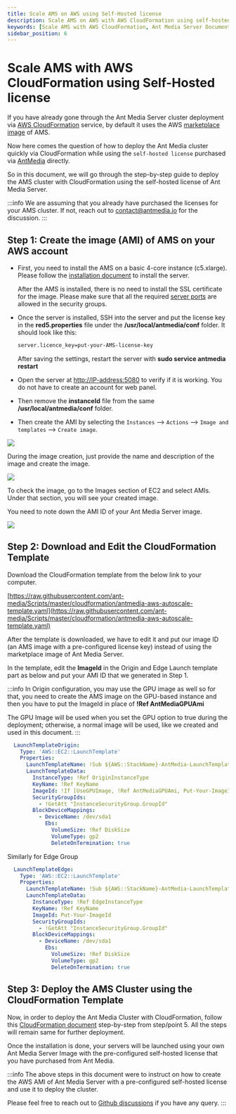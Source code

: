 ```yaml
---
title: Scale AMS on AWS using Self-Hosted license
description: Scale AMS on AWS with AWS CloudFormation using self-hosted license
keywords: [Scale AMS with AWS CloudFormation, Ant Media Server Documentation, Ant Media Server Tutorials]
sidebar_position: 6
---
```


# Scale AMS with AWS CloudFormation using Self-Hosted license

If you have already gone through the Ant Media Server cluster deployment via [AWS CloudFormation](https://antmedia.io/docs/guides/clustering-and-scaling/aws/scale-with-aws-cloudformation/) service, by default it uses the AWS [marketplace image](https://aws.amazon.com/marketplace/pp/prodview-464ritgzkzod6?sr=0-1&ref_=beagle&applicationId=AWSMPContessa#pdp-overview) of AMS.

Now here comes the question of how to deploy the Ant Media cluster quickly via CloudFormation while using the `self-hosted license` purchased via [AntMedia](https://antmedia.io/#products) directly.

So in this document, we will go through the step-by-step guide to deploy the AMS cluster with CloudFormation using the self-hosted license of Ant Media Server.

:::info
We are assuming that you already have purchased the licenses for your AMS cluster. If not, reach out to contact@antmedia.io for the discussion.
:::

## Step 1: Create the image (AMI) of AMS on your AWS account

 - First, you need to install the AMS on a basic 4-core instance
   (c5.xlarge). Please follow the [installation
   document](https://antmedia.io/docs/guides/installing-on-linux/installing-ams-on-linux/) to install the server.
   
   After the AMS is installed, there is no need to install the SSL
   certificate for the image. Please make sure that all the required
   [server ports](https://resources.antmedia.io/docs/installation#server-ports) are allowed in the security groups.
   
 - Once the server is installed, SSH into the server and put the license key in the  **red5.properties**  file under the **/usr/local/antmedia/conf** folder. It should look like this:    

   ```bash
   server.licence_key=put-your-AMS-license-key     
   ```
   
   After saving the settings, restart the server with **sudo service antmedia restart**

- Open the server at [http://IP-address:5080](http://ip-address:5080/) to verify if it is working. You do not have to create an account for web panel.

- Then remove the **instanceId** file from the same **/usr/local/antmedia/conf**  folder.

- Then create the AMI by selecting the `Instances` --> `Actions` --> `Image and templates` --> `Create image`.

![](@site/static/img/clustering-and-scaling/aws-cloudformation/create-aws-ami.png)

During the image creation, just provide the name and description of the image and create the image.

![](@site/static/img/clustering-and-scaling/aws-cloudformation/ams-image.png)

To check the image, go to the Images section of EC2 and select AMIs. Under that section, you will see your created image.

You need to note down the AMI ID of your Ant Media Server image.

![](@site/static/img/clustering-and-scaling/aws-cloudformation/ami-id.png)

## Step 2: Download and Edit the CloudFormation Template

Download the CloudFormation template from the below link to your computer.

[https://raw.githubusercontent.com/ant-media/Scripts/master/cloudformation/antmedia-aws-autoscale-template.yaml](https://raw.githubusercontent.com/ant-media/Scripts/master/cloudformation/antmedia-aws-autoscale-template.yaml)

After the template is downloaded, we have to edit it and put our image ID (an AMS image with a pre-configured license key) instead of using the marketplace image of Ant Media Server.

In the template, edit the **ImageId** in the Origin and Edge Launch template part as below and put your AMI ID that we generated in Step 1.

:::info
In Origin configuration, you may use the GPU image as well so for that, you need to create the AMS image on the GPU-based instance and then you have to put the ImageId in place of **!Ref AntMediaGPUAmi**

The GPU Image will be used when you set the GPU option to true during the deployment; otherwise, a normal image will be used, like we created and used in this document.
:::

```yaml
  LaunchTemplateOrigin:
    Type: 'AWS::EC2::LaunchTemplate'
    Properties:
      LaunchTemplateName: !Sub ${AWS::StackName}-AntMedia-LaunchTemplateOrigin
      LaunchTemplateData:
        InstanceType: !Ref OriginInstanceType
        KeyName: !Ref KeyName
        ImageId: !If [UseGPUImage, !Ref AntMediaGPUAmi, Put-Your-ImageId]
        SecurityGroupIds:
          - !GetAtt "InstanceSecurityGroup.GroupId"
        BlockDeviceMappings:
          - DeviceName: /dev/sda1
            Ebs:
              VolumeSize: !Ref DiskSize
              VolumeType: gp2
              DeleteOnTermination: true
```

Similarly for Edge Group

```yaml
  LaunchTemplateEdge:
    Type: 'AWS::EC2::LaunchTemplate'
    Properties:
      LaunchTemplateName: !Sub ${AWS::StackName}-AntMedia-LaunchTemplateEdge
      LaunchTemplateData:
        InstanceType: !Ref EdgeInstanceType
        KeyName: !Ref KeyName
        ImageId: Put-Your-ImageId
        SecurityGroupIds:
          - !GetAtt "InstanceSecurityGroup.GroupId"
        BlockDeviceMappings:
          - DeviceName: /dev/sda1
            Ebs:
              VolumeSize: !Ref DiskSize
              VolumeType: gp2
              DeleteOnTermination: true
```

## Step 3: Deploy the AMS Cluster using the CloudFormation Template

Now, in order to deploy the Ant Media Cluster with CloudFormation, follow this [CloudFormation document](https://antmedia.io/docs/guides/clustering-and-scaling/aws/scale-with-aws-cloudformation/) step-by-step from step/point 5. All the steps will remain same for further deployment.

Once the installation is done, your servers will be launched using your own Ant Media Server Image with the pre-configured self-hosted license that you have purchased from Ant Media.

:::info
The above steps in this document were to instruct on how to create the AWS AMI of Ant Media Server with a pre-configured self-hosted license and use it to deploy the cluster.

Please feel free to reach out to [Github discussions](https://github.com/orgs/ant-media/discussions) if you have any query.
:::
